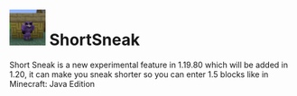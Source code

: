 # <img height="64" src="https://github.com/DavyCraft648/ShortSneak/blob/master/icon.png" width="64"/> ShortSneak

Short Sneak is a new experimental feature in 1.19.80 which will be added in 1.20, it can make you sneak shorter so you
can enter 1.5 blocks like in Minecraft: Java Edition

